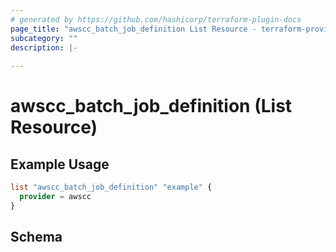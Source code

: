 ```yaml
---
# generated by https://github.com/hashicorp/terraform-plugin-docs
page_title: "awscc_batch_job_definition List Resource - terraform-provider-awscc"
subcategory: ""
description: |-
  
---
```


# awscc_batch_job_definition (List Resource)



## Example Usage

```terraform
list "awscc_batch_job_definition" "example" {
  provider = awscc
}
```

<!-- schema generated by tfplugindocs -->
## Schema

